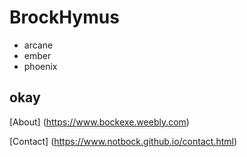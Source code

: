 # BrockHymus
- arcane
- ember
- phoenix
## okay

[About] (https://www.bockexe.weebly.com)

[Contact] (https://www.notbock.github.io/contact.html)
